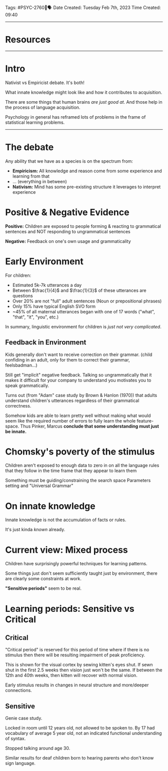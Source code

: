 Tags: #PSYC-2760🧠🗣
Date Created: Tuesday Feb 7th, 2023
Time Created: 09:40

---
# Resources

---
# Intro
Nativist vs Empiricist debate. It's both!

What innate knowledge might look like and how it contributes to acquisition.

There are some things that human brains *are just good at*. And those help in the process of language acquisition. 

Psychology in general has reframed lots of problems in the frame of statistical learning problems.

---
# The debate
Any ability that we have as a species is on the spectrum from:
- **Empiricism:** All knowledge and reason come from some experience and learning from that
- ... (everything in between)
- **Nativism:** Mind has some pre-existing structure it leverages to interpret experience

# Positive & Negative Evidence
**Positive:** Children are exposed to people forming & reacting to grammatical sentences and NOT responding to ungrammatical sentences

**Negative:** Feedback on one's own usage and grammaticality

# Early Environment
For children:
- Estimated 5k-7k utterances a day
- Between $\frac{1}{4}$ and $\frac{1}{3}$ of these utterances are questions
- Over 20% are not "full" adult sentences (Noun or prepositional phrases)
- Only 15% have typical English SVO form
- ~45% of all maternal utterances began with one of 17 words ("what", "that", "it", "you", etc.)

In summary, linguistic environment for children is *just not very complicated*.

## Feedback in Environment
Kids generally don't want to receive correction on their grammar. (child confiding in an adult, only for them to correct their grammar, feelsbadman...)

Still get "implicit" negative feedback. Talking so ungrammatically that it makes it difficult for your company to understand you motivates you to speak grammatically. 

Turns out (from "Adam" case study by Brown & Hanlon (1970)) that adults understand children's utterances regardless of their grammatical correctness.

Somehow kids are able to learn pretty well without making what would seem like the required number of errors to fully learn the whole feature-space. 
Thus Pinker, Marcus **conclude that some understanding must just be innate.**

# Chomsky's poverty of the stimulus
Children aren't exposed to enough data to zero in on all the language rules that they follow in the time frame that they appear to learn them

Something must be guiding/constraining the search space
Parameters setting and "Universal Grammar"

# On innate knowledge
Innate knowledge is not the accumulation of facts or rules.

It's just kinda *known* already.

# Current view: Mixed process
Children have surprisingly powerful techniques for learning patterns.

Some things just don't seem sufficiently taught just by environment, there are clearly some constraints at work.

**"Sensitive periods"** seem to be real.

# Learning periods: Sensitive vs Critical
## Critical
"Critical period" is reserved for this period of time where if there is no stimulus then there will be resulting impairment of peak proficiency.

This is shown for the visual cortex by sewing kitten's eyes shut.
If sewn shut in the first 2.5 weeks then vision just won't be the same.
If between the 12th and 40th weeks, then kitten will recover with normal vision. 

Early stimulus results in changes in neural structure and more/deeper connections.

## Sensitive
Genie case study.

Locked in room until 12 years old, not allowed to be spoken to.
By 17 had vocabulary of average 5 year old, not an indicated functional understanding of syntax.

Stopped talking around age 30.

Similar results for deaf children born to hearing parents who don't know sign language.